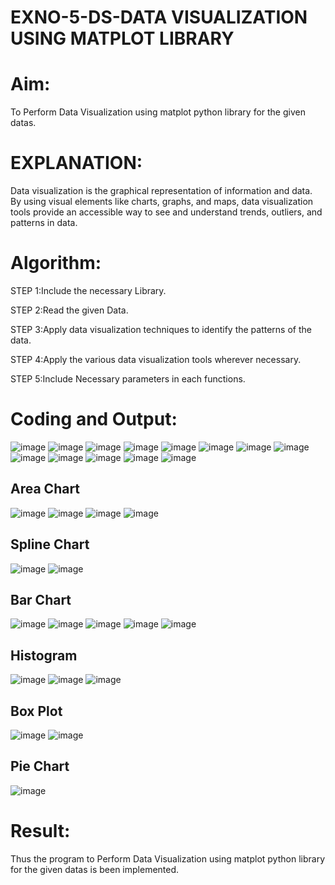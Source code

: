# EXNO-5-DS-DATA VISUALIZATION USING MATPLOT LIBRARY

# Aim:
  To Perform Data Visualization using matplot python library for the given datas.

# EXPLANATION:
Data visualization is the graphical representation of information and data. By using visual elements like charts, graphs, and maps, data visualization tools provide an accessible way to see and understand trends, outliers, and patterns in data.

# Algorithm:
STEP 1:Include the necessary Library.

STEP 2:Read the given Data.

STEP 3:Apply data visualization techniques to identify the patterns of the data.

STEP 4:Apply the various data visualization tools wherever necessary.

STEP 5:Include Necessary parameters in each functions.

# Coding and Output:
![image](https://github.com/Augustine0306/EXNO-5-DS/assets/119404460/8404cd24-c182-4213-a646-6599a44a231c)
![image](https://github.com/Augustine0306/EXNO-5-DS/assets/119404460/c0835d36-e17e-4dee-9fe7-bde7df97d4d2)
![image](https://github.com/Augustine0306/EXNO-5-DS/assets/119404460/80612b4e-f83f-4409-ac78-f92c79676f1d)
![image](https://github.com/Augustine0306/EXNO-5-DS/assets/119404460/9b43f6fb-6098-4425-8bc9-ab7cad785de2)
![image](https://github.com/Augustine0306/EXNO-5-DS/assets/119404460/719cc4ba-7d85-4d66-bd9f-66d50b72a433)
![image](https://github.com/Augustine0306/EXNO-5-DS/assets/119404460/10ed8826-381c-4b42-984c-f4b99a61e527)
![image](https://github.com/Augustine0306/EXNO-5-DS/assets/119404460/307b238d-c692-47e7-a3f3-54556e62d039)
![image](https://github.com/Augustine0306/EXNO-5-DS/assets/119404460/6c2d65b6-cb33-43cf-b1f0-712042bbbbee)
![image](https://github.com/Augustine0306/EXNO-5-DS/assets/119404460/ab3c1049-9be1-4f63-9bfe-3811e4e4d2a1)
![image](https://github.com/Augustine0306/EXNO-5-DS/assets/119404460/43449a1f-88b8-495a-aba4-283c6b89b067)
![image](https://github.com/Augustine0306/EXNO-5-DS/assets/119404460/53353a18-93a0-4e07-9b72-a7ee891d727d)
![image](https://github.com/Augustine0306/EXNO-5-DS/assets/119404460/5c8fd1cc-490a-4577-b654-809c928c2a94)
![image](https://github.com/Augustine0306/EXNO-5-DS/assets/119404460/ceed1646-0d60-4088-9f08-f3edcc86c62b)
## Area Chart
![image](https://github.com/Augustine0306/EXNO-5-DS/assets/119404460/a5e558f3-4e2a-4a83-ac87-2faecca69a25)
![image](https://github.com/Augustine0306/EXNO-5-DS/assets/119404460/325996a3-647d-4215-9463-3417ce3e3680)
![image](https://github.com/Augustine0306/EXNO-5-DS/assets/119404460/80e66367-61ed-45d7-b3a0-3bd09e439e2a)
![image](https://github.com/Augustine0306/EXNO-5-DS/assets/119404460/32780d52-f657-47ac-9120-58cbb84f9f7a)
## Spline Chart
![image](https://github.com/Augustine0306/EXNO-5-DS/assets/119404460/d829442a-7686-45bb-9f7d-8d2d459c1b86)
![image](https://github.com/Augustine0306/EXNO-5-DS/assets/119404460/853f043c-567c-4e8b-bb65-dcb330083c8a)
## Bar Chart
![image](https://github.com/Augustine0306/EXNO-5-DS/assets/119404460/20703561-ad0c-4bc6-aed1-617e2e754324)
![image](https://github.com/Augustine0306/EXNO-5-DS/assets/119404460/936c93c8-3dd3-422a-ba6a-9705ebaee400)
![image](https://github.com/Augustine0306/EXNO-5-DS/assets/119404460/9edd99c8-83d4-41f6-b8a8-7e4b7604e3ea)
![image](https://github.com/Augustine0306/EXNO-5-DS/assets/119404460/be9fee35-f5c7-484c-a8ee-6fd21f9f0bd6)
![image](https://github.com/Augustine0306/EXNO-5-DS/assets/119404460/6c4bd326-0857-4b18-a08e-87d09850dc84)
## Histogram
![image](https://github.com/Augustine0306/EXNO-5-DS/assets/119404460/3da913e4-8948-4ee8-819b-dc6bc928a92b)
![image](https://github.com/Augustine0306/EXNO-5-DS/assets/119404460/2f2e5f6f-3a1c-4e1a-b9d2-1daf2e4021fe)
![image](https://github.com/Augustine0306/EXNO-5-DS/assets/119404460/c76027e4-c293-4946-a0ef-c88835f50edd)
## Box Plot
![image](https://github.com/Augustine0306/EXNO-5-DS/assets/119404460/c59cc9ed-acee-437d-9c6b-2497e03fba8b)
![image](https://github.com/Augustine0306/EXNO-5-DS/assets/119404460/493f5e3f-0e3e-4a81-b238-d84d87d1c0d6)
## Pie Chart
![image](https://github.com/Augustine0306/EXNO-5-DS/assets/119404460/064b38f2-5771-45b9-ba79-dd9a0144e17b)

# Result:
Thus the program to Perform Data Visualization using matplot python library for the given datas is been implemented.
